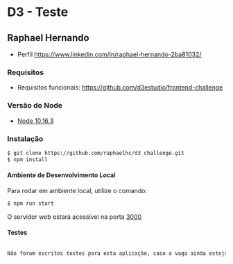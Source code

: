 # D3 - Teste
## Raphael Hernando
* Perfil https://www.linkedin.com/in/raphael-hernando-2ba81032/

### Requisitos
* Requisitos funcionais: https://github.com/d3estudio/frontend-challenge

### Versão do Node
* [Node 10.16.3](https://nodejs.org/en/download/package-manager/)

### Instalação
```sh
$ git clone https://github.com/raphaelhc/d3_challenge.git
$ npm install
```

#### Ambiente de Desenvolvimento Local
Para rodar em ambiente local, utilize o comando:
```sh
$ npm run start
```
O servidor web estará acessível na porta [3000](http://localhost:3000)

#### Testes
```sh

Não foram escritos testes para esta aplicação, caso a vaga ainda esteja aberta e se desejarem eu atualizo o repositório com testes unitários.

```
